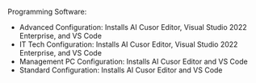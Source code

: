 Programming Software:

- Advanced Configuration: Installs AI Cusor Editor, Visual Studio 2022 Enterprise, and VS Code
- IT Tech Configuration: Installs AI Cusor Editor, Visual Studio 2022 Enterprise, and VS Code
- Management PC Configuration: Installs AI Cusor Editor and VS Code
- Standard Configuration: Installs AI Cusor Editor and VS Code
